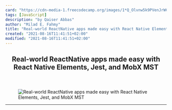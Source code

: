 ```yaml
---
card: "https://cdn-media-1.freecodecamp.org/images/1*Q_Olvnw5k9PVenJrWCvXow.jpeg"
tags: [JavaScript]
description: "by Qaiser Abbas"
author: "Milad E. Fahmy"
title: "Real-world ReactNative apps made easy with React Native Elements, Jest, and MobX MST"
created: "2021-08-16T11:41:51+02:00"
modified: "2021-08-16T11:41:51+02:00"
---
```

<div class="site-wrapper">
<main id="site-main" class="site-main outer">
<div class="inner">
<article class="post-full post tag-javascript tag-react tag-technology tag-testing tag-programming ">
<header class="post-full-header">
<h1 class="post-full-title">Real-world ReactNative apps made easy with React Native Elements, Jest, and MobX MST</h1>
</header>
<figure class="post-full-image">
<picture>
<source media="(max-width: 700px)" sizes="1px" srcset="data:image/gif;base64,R0lGODlhAQABAIAAAAAAAP///yH5BAEAAAAALAAAAAABAAEAAAIBRAA7 1w">
<source media="(min-width: 701px)" sizes="(max-width: 800px) 400px,
(max-width: 1170px) 700px,
1400px" srcset="https://cdn-media-1.freecodecamp.org/images/1*Q_Olvnw5k9PVenJrWCvXow.jpeg 300w,
https://cdn-media-1.freecodecamp.org/images/1*Q_Olvnw5k9PVenJrWCvXow.jpeg 600w,
https://cdn-media-1.freecodecamp.org/images/1*Q_Olvnw5k9PVenJrWCvXow.jpeg 1000w,
https://cdn-media-1.freecodecamp.org/images/1*Q_Olvnw5k9PVenJrWCvXow.jpeg 2000w">
<img onerror="this.style.display='none'" src="https://cdn-media-1.freecodecamp.org/images/1*Q_Olvnw5k9PVenJrWCvXow.jpeg" alt="Real-world ReactNative apps made easy with React Native Elements, Jest, and MobX MST">
</picture>
</figure>
<section class="post-full-content">
<div class="post-content medium-migrated-article">
</div>
<hr>
</section>
</article>
</div>
</main>
</div>
<!-- Google Tag Manager (noscript) -->
<!-- End Google Tag Manager (noscript) -->
